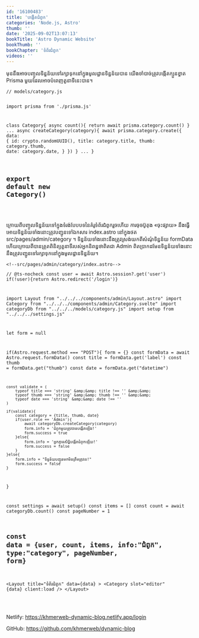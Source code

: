 ```yaml
---
id: '16100483'
title: 'បង្កើត​ជំពូក'
categories: 'Node.js, Astro'
thumb: ''
date: '2025-09-02T13:07:13'
bookTitle: 'Astro Dynamic Website'
bookThumb: ''
bookChapter: 'ទំព័រ​ជំពូក'
videos: ''
---
```

<p>មុន​នឹង​អាច​បញ្ចូល​ទិន្នន័យ​ទៅ​រក្សាទុក​នៅ​ក្នុង​មូលដ្ឋាន​ទិន្នន័យ​បាន យើង​ចាំបាច់​ត្រូវ​បង្កើតក្បួន​ខ្នាត​ Prisma មួយដែល​អាច​បំពេញ​​តួនាទី​នេះ​បាន​។</p><pre><code class="js javascript js-code">// models/category.js

import prisma from './prisma.js'

class Category{
    async count(){
        return await prisma.category.count()
    }
	...
    async createCategory(category){
        await prisma.category.create({
            data: {
                id: crypto.randomUUID(),
                title: category.title,
                thumb: category.thumb,
                date: category.date,
            }
        })
    }
    ...
}

export default new Category()</code></pre><p>&nbsp;</p><p>ក្រោយ​ពី​បញ្ចូល​ទិន្នន័យ​ទៅ​ក្នុង​ទំរង់បែបបទ​នៃ​គំរូ​ទំព័រ​ជំពូក​​រួច​ហើយ ការចុច​ប៊ូតុង «ចុះផ្សាយ» នឹង​ធ្វើ​អោយ​ទិន្នន័យ​ទាំងនោះ​ត្រូវ​បញ្ជូន​ទៅ​ឯកសារ index.astro នៅ​ក្នុង​ថត src/pages/admin/category ។ ទិន្នន័យ​ទាំងនោះ​នឹង​ត្រូវ​ស្រង់​យក​ពី​​សំណុំ​ទិន្នន័យ formData ហើយ​ក្រោយ​ពី​បាន​ត្រួត​ពិនិត្យ​តួនាទី​របស់​អ្នក​និពន្ធថា​ពិត​ជា​ Admin ពិត​ប្រាកដ​មែន ​ទិន្នន័យ​ទាំងនោះ​នឹង​ត្រូវ​បញ្ជូន​ទៅ​រក្សា​ទុក​នៅ​ក្នុង​មូលដ្ឋាន​ទិន្នន័យ​។</p><pre><code class="js javascript js-code">&lt;!--src/pages/admin/category/index.astro--&gt;
---
// @ts-nocheck
const user = await Astro.session?.get('user')
if(!user){return Astro.redirect('/login')}

import Layout from "../../../components/admin/Layout.astro"
import Category from "../../../components/admin/Category.svelte"
import categoryDb from "../../../models/category.js"
import setup from "../../../settings.js"

let form = null

if(Astro.request.method === "POST"){
    form = {}
    const formData = await Astro.request.formData()
    const title = formData.get('label')
    const thumb = formData.get("thumb")
    const date = formData.get("datetime")

    const validate = (
        typeof title === 'string' &amp;&amp; title !== '' &amp;&amp;
        typeof thumb === 'string' &amp;&amp; thumb !== '' &amp;&amp;
        typeof date === 'string' &amp;&amp; date !== ''
    )

    if(validate){
        const category = {title, thumb, date}
        if(user.role == 'Admin'){
            await categoryDb.createCategory(category)
            form.info = 'ជំពូក​​មួយ​ត្រូវ​បាន​បង្កើត​ឡើង!'
            form.success = true
        }else{
            form.info = 'អ្នក​គ្មាន​សិទ្ធិ​បង្កើត​ជំពូក​ឡើយ!'
            form.success = false
        }
    }else{
        form.info = "ទិន្នន័យ​បញ្ជូន​មក​មិន​ត្រឹមត្រូវ​ទេ!"
        form.success = false
    }
}

const settings = await setup()
const items = []
const count = await categoryDb.count()
const pageNumber = 1

const data = {user, count, items, info:"ជំពូក", type:"category", pageNumber, form}
---

&lt;Layout title="ទំព័រ​ជំពូក" data={data} &gt;
    &lt;Category slot="editor" {data} client:load /&gt;
&lt;/Layout&gt;</code></pre><p>&nbsp;</p><p>Netlify: <a href="https://khmerweb-dynamic-blog.netlify.app/login">https://khmerweb-dynamic-blog.netlify.app/login</a></p><p>GitHub: <a href="https://github.com/khmerweb/dynamic-blog">https://github.com/khmerweb/dynamic-blog</a></p>